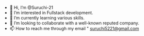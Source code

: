 - 👋 Hi, I’m @Suruchi-21
- 👀 I’m interested in Fullstack development.
- 🌱 I’m currently learning various skills.
- 💞️ I’m looking to collaborate with a well-known reputed company.
- 📫 How to reach me through my email " suruchi5221@gmail.com

<!---
Suruchi-21/Suruchi-21 is a ✨ special ✨ repository because its `README.md` (this file) appears on your GitHub profile.
You can click the Preview link to take a look at your changes.
--->
